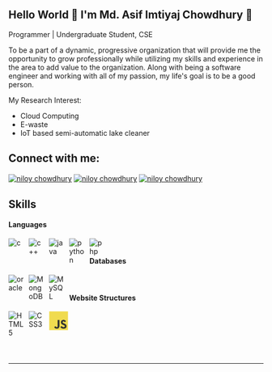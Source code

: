 ## Hello World 👋 I'm Md. Asif Imtiyaj Chowdhury 👋

Programmer | Undergraduate Student, CSE

To be a part of a dynamic, progressive organization that will provide me the
opportunity to grow professionally while utilizing my skills and experience in the
area to add value to the organization. Along with being a software engineer and
working with all of my passion, my life's goal is to be a good person.

My Research Interest:
- Cloud Computing
- E-waste
- IoT based semi-automatic lake cleaner

<h2 align="left">Connect with me: </h2>

<p align="left">
  <a href="https://www.facebook.com/asif.niloy.714/" target="blank"><img align="center" src="https://raw.githubusercontent.com/rahuldkjain/github-profile-readme-generator/master/src/images/icons/Social/facebook.svg" alt="niloy chowdhury" height="30" width="40" /></a>
  <a href="https://twitter.com/HelloChowdhury" target="blank"><img align="center" src="https://raw.githubusercontent.com/rahuldkjain/github-profile-readme-generator/master/src/images/icons/Social/twitter.svg" alt="niloy chowdhury" height="30" width="40" /></a>
  <a href="https://www.linkedin.com/in/md-asif-imtiyaj-chowdhury-7945a11b3/" target="blank"><img align="center" src="https://cdn.jsdelivr.net/gh/devicons/devicon/icons/linkedin/linkedin-original.svg" alt="niloy chowdhury" height="30" width="40" /></a>
</p>



<h2 align="left">Skills</h2>

<h4 align="left">Languages</h4>
<p align="left">
  <a href="" target="blank"> <img align="left" alt="c" width="30px" src="https://cdn.jsdelivr.net/gh/devicons/devicon/icons/c/c-original.svg" style="padding-right:10px;"/></a>
  <a href="" target="blank"> <img align="left" alt="c++" width="30px" src="https://cdn.jsdelivr.net/gh/devicons/devicon/icons/cplusplus/cplusplus-original.svg" style="padding-right:10px;" /> </a>
  <img align="left" alt="java" width="30px" src="https://cdn.jsdelivr.net/gh/devicons/devicon/icons/java/java-original.svg" style="padding-right:10px;" />
  <img align="left" alt="python" width="30px" src="https://cdn.jsdelivr.net/gh/devicons/devicon/icons/python/python-original.svg" style="padding-right:10px;" />
  <img align="left" alt="php" width="30px" src="https://cdn.jsdelivr.net/gh/devicons/devicon/icons/php/php-plain.svg" style="padding-right:10px;" />

<br>
<h4 align="left">Databases</h4>
  <img align="left" alt="oracle" width="30px" src="https://cdn.jsdelivr.net/gh/devicons/devicon/icons/oracle/oracle-original.svg" style="padding-right:10px;" />
  <img align="left" alt="MongoDB" width="30px" src="https://cdn.jsdelivr.net/gh/devicons/devicon/icons/mongodb/mongodb-original.svg" style="padding-right:10px;" />
  <img align="left" alt="MySQL" width="30px" src="https://cdn.jsdelivr.net/gh/devicons/devicon/icons/mysql/mysql-original.svg" style="padding-right:10px;" />

<br>
<h4 align="left">Website Structures </h4>
  <img align="left" alt="HTML5" width="30px" src="https://cdn.jsdelivr.net/gh/devicons/devicon/icons/html5/html5-original.svg" style="padding-right:10px;" />
  <img align="left" alt="CSS3" width="30px" src="https://cdn.jsdelivr.net/gh/devicons/devicon/icons/css3/css3-original.svg" style="padding-right:10px;" />
  <img src="https://raw.githubusercontent.com/devicons/devicon/master/icons/javascript/javascript-original.svg" alt="javascript" width="38" height="38" style="max-width: 100%;">
</p>


<br />
<br />

---
